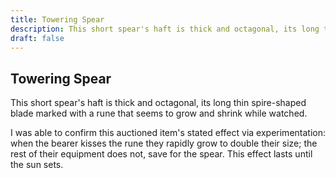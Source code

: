 ```yaml
---
title: Towering Spear
description: This short spear's haft is thick and octagonal, its long thin spire-shaped blade marked with a...
draft: false
---
```


## Towering Spear

This short spear's haft is thick and octagonal, its long thin spire-shaped blade marked with a
rune that seems to grow and shrink while watched.

I was able to confirm this auctioned item's stated effect via experimentation: when the bearer
kisses the rune they rapidly grow to double their size; the rest of their equipment does not,
save for the spear. This effect lasts until the sun sets.
